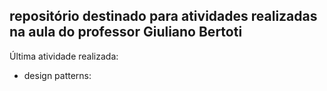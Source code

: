 ## repositório destinado para atividades realizadas na aula do professor Giuliano Bertoti
Última atividade realizada:
* design patterns:
  
